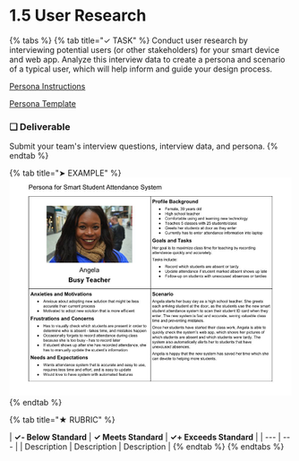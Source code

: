 # 1.5 User Research

{% tabs %}
{% tab title="✓ TASK" %}
Conduct user research by interviewing potential users \(or other stakeholders\) for your smart device and web app. Analyze this interview data to create a persona and scenario of a typical user, which will help inform and guide your design process.

[Persona Instructions](https://docs.idew.org/principles-and-practices/practices/design-practices/personas)

[Persona Template](https://drive.google.com/open?id=1osCQyHANhkd-mhSi3pqS-eDHLCoJ6HWfLkiK4UPMOkI)

### **❏ Deliverable**

Submit your team's interview questions, interview data, and persona.
{% endtab %}

{% tab title="➤ EXAMPLE" %}
![](../../.gitbook/assets/iot-persona-example.jpg)
{% endtab %}

{% tab title="★ RUBRIC" %}


| **✓- Below Standard** | **✓ Meets Standard** | **✓+ Exceeds Standard** |
| --- | --- |
| Description | Description | Description |
{% endtab %}
{% endtabs %}


